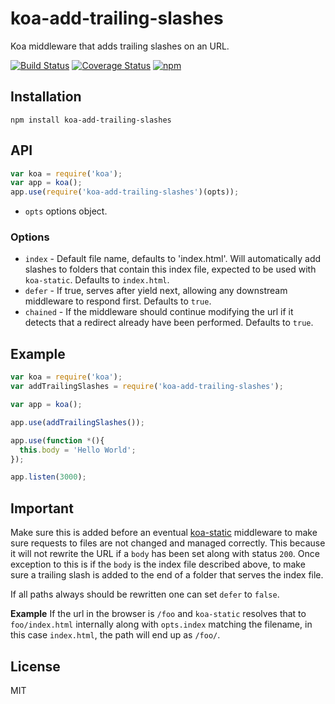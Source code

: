 # koa-add-trailing-slashes

Koa middleware that adds trailing slashes on an URL.

[![Build Status](https://img.shields.io/travis/vgno/koa-add-trailing-slashes/master.svg?style=flat-square)](http://travis-ci.org/vgno/koa-add-trailing-slashes) [![Coverage Status](https://img.shields.io/coveralls/vgno/koa-add-trailing-slashes/master.svg?style=flat-square)](https://coveralls.io/r/vgno/koa-add-trailing-slashes) [![npm](https://img.shields.io/npm/v/koa-add-trailing-slashes.svg?style=flat-square)](https://www.npmjs.com/package/koa-add-trailing-slashes)

## Installation
```
npm install koa-add-trailing-slashes
```

## API
```js
var koa = require('koa');
var app = koa();
app.use(require('koa-add-trailing-slashes')(opts));
```

* `opts` options object.

### Options

 - `index` - Default file name, defaults to 'index.html'. Will automatically add slashes to folders that contain this index file, expected to be used with `koa-static`. Defaults to `index.html`.
 - `defer` - If true, serves after yield next, allowing any downstream middleware to respond first. Defaults to `true`.
 - `chained` - If the middleware should continue modifying the url if it detects that a redirect already have been performed. Defaults to `true`.


## Example
```js
var koa = require('koa');
var addTrailingSlashes = require('koa-add-trailing-slashes');

var app = koa();

app.use(addTrailingSlashes());

app.use(function *(){
  this.body = 'Hello World';
});

app.listen(3000);
```

## Important
Make sure this is added before an eventual [koa-static](https://github.com/koajs/static) middleware to make sure requests to files are not changed and managed correctly. This because it will not rewrite the URL if a `body` has been set along with status `200`. Once exception to this is if the `body` is the index file described above, to make sure a trailing slash is added to the end of a folder that serves the index file.

If all paths always should be rewritten one can set `defer` to `false`.

__Example__
If the url in the browser is `/foo` and `koa-static` resolves that to `foo/index.html` internally along with `opts.index` matching the filename, in this case `index.html`, the path will end up as `/foo/`.

## License
MIT
